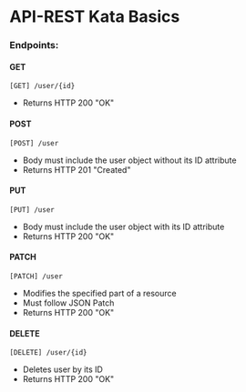 # API-REST Kata Basics

### Endpoints:
#### GET
    [GET] /user/{id}
- Returns HTTP 200 "OK"

#### POST
    [POST] /user
- Body must include the user object without its ID attribute
- Returns HTTP 201 "Created"

#### PUT
    [PUT] /user
- Body must include the user object with its ID attribute
- Returns HTTP 200 "OK"

#### PATCH
    [PATCH] /user
- Modifies the specified part of a resource
- Must follow JSON Patch
- Returns HTTP 200 "OK"

#### DELETE
    [DELETE] /user/{id}
- Deletes user by its ID
- Returns HTTP 200 "OK"
